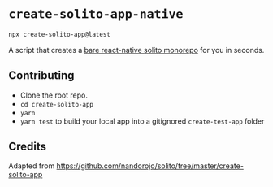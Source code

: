 # `create-solito-app-native`

```sh
npx create-solito-app@latest
```

A script that creates a [bare react-native solito monorepo](https://github.com/gezquinndesign/solito-native-starter) for you in seconds.

## Contributing

- Clone the root repo.
- `cd create-solito-app`
- `yarn`
- `yarn test` to build your local app into a gitignored `create-test-app` folder

## Credits

Adapted from https://github.com/nandorojo/solito/tree/master/create-solito-app
